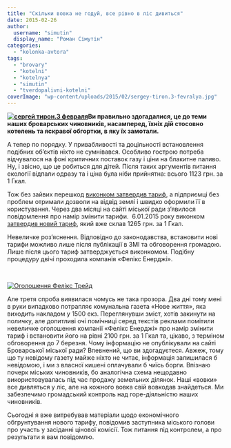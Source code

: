 ```yaml
---
title: "Скільки вовка не годуй, все рівно в ліс дивиться"
date: 2015-02-26
author: 
  username: "simutin"
  display_name: "Роман Сімутін"
categories: 
  - "kolonka-avtora"
tags: 
  - "brovary"
  - "kotelni"
  - "kotelnya"
  - "simutin"
  - "tverdopalivni-kotelni"
coverImage: "wp-content/uploads/2015/02/sergey-tiron.3-fevralya.jpg"
---
```


**[![сергей тирон.3 февраля](https://mpz.brovary.org/wp-content/uploads/2015/02/sergey-tiron.3-fevralya.jpg)](https://mpz.brovary.org/wp-content/uploads/2015/02/sergey-tiron.3-fevralya.jpg)Ви правильно здогадалися, це до теми наших броварських чиновників, насамперед, їхніх дій стосовно котелень та яскравої обгортки, в яку їх замотали.**

А тепер по порядку. У привабливості та доцільності встановлення подібних об’єктів ніхто не сумнівався. Особливо гострою потреба відчувалося на фоні критичних поставок газу і ціни на блакитне паливо. Ну, і звісно, що це робиться для дітей. Після таких аргументів питання екології відпали одразу та і ціна була ніби прийнятна: всього 1123 грн. за 1 Гкал.

Тож без зайвих перешкод [виконком затвердив тариф](http://www.brovary.kiev.ua/rіshennya-vikonkomu-vіd-14102014-№592-pro-vstanovlennya-tarifu-na-teplovu-energіyu-dlya-tov-felіks-t%20), а підприємці без проблем отримали дозволи на відвід землі і швидко оформили її в користування. Через два місяці на сайті міської ради з’явилося повідомлення про намір змінити тарифи.  6.01.2015 року виконком [затвердив новий тариф](http://www.brovary.kiev.ua/rіshennya-vikonavchogo-komіtetu-vіd-06012015-№-04-pro-vstanovlennya-tarifu-na-teplovu-energіyu-dlya), який вже склав 1265 грн. за 1 Гкал.

Невеличке роз’яснення. Відповідно до законодавства, встановити нові тарифи можливо лише після публікації в ЗМІ та обговорення громадою. Лише після цього тариф затверджується виконкомом. Подібну процедуру двічі проходила компанія «Фелікс Енерджі».

 

[![Оголошення Фелікс Трейд](https://mpz.brovary.org/wp-content/uploads/2015/02/Ogoloshennya-Feliks-Treyd.png)](https://mpz.brovary.org/wp-content/uploads/2015/02/Ogoloshennya-Feliks-Treyd.png)

Але третя спроба виявилася чомусь не така прозора. Два дні тому мені в руки випадково потрапляє комунальна газета «Нове життя», яка виходить накладом у 1500 екз. Переглянувши зміст, хотів закинути на поличку, але допитливі очі помічниці серед текстів реклами помітили невеличке оголошення компанії «Фелікс Енерджі» про намір змінити тариф і встановити його на рівні 2100 грн. за 1 Гкал та, цікаво, з терміном обговорення до 7 березня. Чому інформацію не опублікували на сайті Броварської міської ради? Впевнений, що ви здогадуєтеся. Авжеж, тому що ту невідому газету майже ніхто не читає, інформація залишилася б невідомою, і ми з власної кишені оплачували б чиїсь борги. Впізнаю почерк міських чиновників, бо аналогічна схема нещодавно використовувалась під час продажу земельних ділянок. Наші «вовки» все дивляться у ліс, але на кожного вовка свій вовкодав знайдеться. Ми забезпечимо громадський контроль над горе-діяльністю наших чиновників.

Сьогодні я вже витребував матеріали щодо економічного обгрунтування нового тарифу, повідомив заступника міського голови про участь у засіданні цінової комісії. Тож питання під контролем, а про результати я вам повідомлю.
